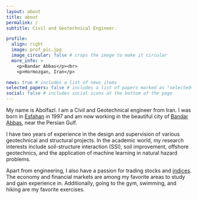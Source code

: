 ```yaml
---
layout: about
title: about
permalink: /
subtitle: Civil and Geotechnical Engineer.

profile:
  align: right
  image: prof_pic.jpg
  image_circular: false # crops the image to make it circular
  more_info: >
    <p>Bandar Abbas</p><br>
    <p>Hormozgan, Iran</p>

news: true # includes a list of news items
selected_papers: false # includes a list of papers marked as "selected={true}"
social: false # includes social icons at the bottom of the page
---
```


My name is Abolfazl. I am a Civil and Geotechnical engineer from Iran. I was born in [Esfahan](https://en.wikipedia.org/wiki/Isfahan) in 1997 and am now working in the beautiful city of [Bandar Abbas](https://en.wikipedia.org/wiki/Bandar_Abbas), near the Persian Gulf.

I have two years of experience in the design and supervision of various geotechnical and structural projects. In the academic world, my research interests include soil-structure interaction (SSI), soil improvement, offshore geotechnics, and the application of machine learning in natural hazard problems.

Apart from engineering, I also have a passion for trading stocks and [indices](https://www.investing.com/indices). The economy and financial markets are among my favorite areas to study and gain experience in. Additionally, going to the gym, swimming, and hiking are my favorite exercises.
